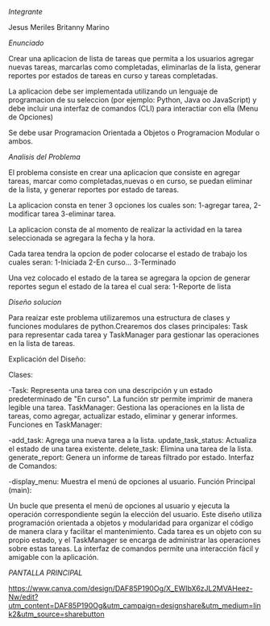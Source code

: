 *Integrante*

Jesus Meriles
Britanny Marino

*Enunciado*

Crear una aplicacion de lista de tareas que permita a los usuarios agregar nuevas tareas, marcarlas como completadas, eliminarlas de la lista, generar reportes por estados de tareas en curso y tareas completadas.

La aplicacion debe ser implementada utilizando un lenguaje de programacion de su seleccion (por ejemplo: Python, Java oo JavaScript) y debe incluir una interfaz de comandos (CLI) para interactiar con ella (Menu de Opciones)

Se debe usar Programacion Orientada a Objetos o Programacion Modular o ambos.

*Analisis del Problema*

El problema consiste en crear una aplicacion que consiste en agregar tareas, marcar como completadas,nuevas o  en curso, se puedan eliminar de la lista, y generar reportes por estado de tareas.

La aplicacion consta en tener 3 opciones los cuales son: 1-agregar tarea, 
2-modificar tarea 
3-eliminar tarea.

La aplicacion consta de al momento de realizar la actividad en la tarea seleccionada se agregara la fecha y la hora.

Cada tarea tendra la opcion de poder colocarse el estado de trabajo los cuales seran:
1-Iniciada
2-En curso...
3-Terminado

Una vez colocado el estado de la tarea se agregara la opcion de generar reportes segun el estado de la tarea el cual sera:
1-Reporte de lista

*Diseño solucion*

Para reaizar este problema utilizaremos una estructura de clases y funciones modulares de python.Crearemos dos clases principales: Task para representar cada tarea y TaskManager para gestionar las operaciones en la lista de tareas.


Explicación del Diseño:

Clases:

-Task: Representa una tarea con una descripción y un estado predeterminado de "En curso". La función str permite imprimir de manera legible una tarea.
TaskManager: Gestiona las operaciones en la lista de tareas, como agregar, actualizar estado, eliminar y generar informes.
Funciones en TaskManager:

-add_task: Agrega una nueva tarea a la lista.
update_task_status: Actualiza el estado de una tarea existente.
delete_task: Elimina una tarea de la lista.
generate_report: Genera un informe de tareas filtrado por estado.
Interfaz de Comandos:

-display_menu: Muestra el menú de opciones al usuario.
Función Principal (main):

Un bucle que presenta el menú de opciones al usuario y ejecuta la operación correspondiente según la elección del usuario.
Este diseño utiliza programación orientada a objetos y modularidad para organizar el código de manera clara y facilitar el mantenimiento. Cada tarea es un objeto con su propio estado, y el TaskManager se encarga de administrar las operaciones sobre estas tareas. La interfaz de comandos permite una interacción fácil y amigable con la aplicación.

*PANTALLA PRINCIPAL*

https://www.canva.com/design/DAF85P190Og/X_EWIbX6zJL2MVAHeez-Nw/edit?utm_content=DAF85P190Og&utm_campaign=designshare&utm_medium=link2&utm_source=sharebutton
